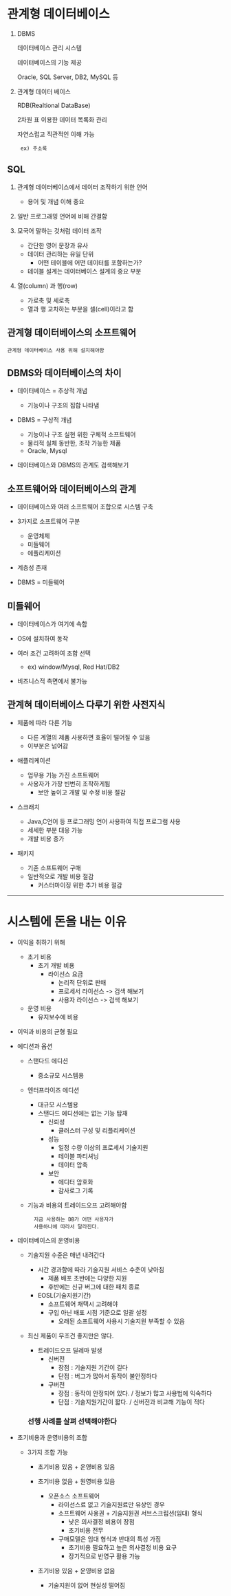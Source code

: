 # 관계형 데이터베이스

1. DBMS

    데이터베이스 관리 시스템

    데이터베이스의 기능 제공

    Oracle, SQL Server, DB2, MySQL 등

2. 관계형 데이터 베이스

    RDB(Realtional DataBase)

    2차원 표 이용한 데이터 목록화 관리

    자연스럽고 직관적인 이해 가능

        ex) 주소록


## SQL

1. 관계형 데이터베이스에서 데이터 조작하기 위한 언어

    + 용어 및 개념 이해 중요

2. 일반 프로그래밍 언어에 비해 간결함

3. 모국어 말하는 것처럼 데이터 조작

    + 간단한 영어 문장과 유사
    + 데이터 관리하는 유일 단위
        + 어떤 테이블에 어떤 데이터를 포함하는가?
    + 테이블 설계는 데이터베이스 설계의 중요 부분


4. 열(column) 과 행(row)

    + 가로축 및 세로축
    + 열과 행 교차하는 부분을 셀(cell)이라고 함

## 관계형 데이터베이스의 소프트웨어

    관계형 데이터베이스 사용 위해 설치해야함

## DBMS와 데이터베이스의 차이

+ 데이터베이스 = 추상적 개념

    + 기능이나 구조의 집합 나타냄

+ DBMS = 구상적 개념

    + 기능이나 구조 실현 위한 구체적 소프트웨어
    + 물리적 실체 동반한, 조작 가능한 제품
    + Oracle, Mysql

* 데이터베이스와 DBMS의 관계도 검색해보기

## 소프트웨어와 데이터베이스의 관계

+ 데이터베이스와 여러 소프트웨어 조합으로 시스템 구축

+ 3가지로 소프트웨어 구분

    + 운영체제
    + 미들웨어
    + 에플리케이션

+ 계층성 존재

+ DBMS = 미들웨어

## 미들웨어

+ 데이터베이스가 여기에 속함
+ OS에 설치하여 동작
+ 여러 조건 고려하여 조합 선택

    + ex) window/Mysql, Red Hat/DB2

+ 비즈니스적 측면에서 불가능

## 관계혀 데이터베이스 다루기 위한 사전지식

+ 제품에 따라 다른 기능

    + 다른 계열의 제품 사용하면 효율이 떨어질 수 있음
    + 이부분은 넘어감

+ 애플리케이션

    + 업무용 기능 가진 소프트웨어
    + 사용자가 가장 빈번히 조작하게됨
        + 보안 높이고 개발 및 수정 비용 절감

+ 스크래치

    + Java,C언어 등 프로그래밍 언어 사용하여 직접 프로그램 사용
    + 세세한 부분 대응 가능
    + 개발 비용 증가

+ 패키지

    + 기존 소프트웨어 구매
    + 일반적으로 개발 비용 절감
        + 커스터마이징 위한 추가 비용 절감

----

# 시스템에 돈을 내는 이유

+ 이익을 취하기 위해
    + 초기 비용
        + 초기 개발 비용
            + 라이선스 요금
                + 논리적 단위로 판매
                + 프로세서 라이선스 -> 검색 해보기
                + 사용자 라이선스 -> 검색 해보기
    + 운영 비용
        + 유지보수에 비용

+ 이익과 비용의 균형 필요

+ 에디션과 옵션

    + 스탠다드 에디션
        + 중소규모 시스템용
    + 엔터프라이즈 에디션
        + 대규모 시스템용
        + 스탠다드 에디션에는 없는 기능 탑재
            + 신뢰성
                + 클러스터 구성 및 리플리케이션
            + 성능
                + 일정 수량 이상의 프로세서 기술지원
                + 테이블 파티셔닝
                + 데이터 압축
            + 보안
                + 에디터 암호화
                + 감사로그 기록
    + 기능과 비용의 트레이드오프 고려해야함

            지금 사용하는 DB가 어떤 사용자가 
            사용하나에 따라서 달라진다.

+ 데이터베이스의 운영비용

    + 기술지원 수준은 매년 내려간다
        + 시간 경과함에 따라 기술지원 서비스 수준이 낮아짐
            + 제품 배포 초반에는 다양한 지원
            + 후반에는 신규 버그에 대한 패치 종료
        + EOSL(기술지원기간)
            + 소프트웨어 채택시 고려해야
            + 구입 아닌 배포 시점 기준으로 일괄 설정
                 + 오래된 소프트웨어 사용시 기술지원 부족할 수 있음
    + 최신 제품이 무조건 좋지만은 않다.
        + 트레이드오프 딜레마 발생
            + 신버전
                + 장점 : 기술지원 기간이 길다
                + 단점 : 버그가 많아서 동작이 불안정하다
            + 구버전
                + 장점 : 동작이 안정되어 있다. / 정보가 많고 사용법에 익숙하다
                + 단점 : 기술지원기간이 짧다. / 신버전과 비교해 기능이 적다

        ### 선행 사례를 살펴 선택해야한다
+ 초기비용과 운영비용의 조합

    + 3가지 조합 가능
        + 초기비용 있음 + 운영비용 있음
        
        + 초기비용 없음 + 원영비용 있음
            + 오픈소스 소프트웨어
                + 라이선스료 없고 기술지원료만 유상인 경우
                + 소프트웨어 사용권 + 기술지원권 서브스크립션(임대) 형식
                    + 낮은 의사결정 비용이 장점
                    + 초기비용 전무
                + 구매모델은 임대 형식과 반대의 특성 가짐
                    + 초기비용 필요하고 높은 의사결정 비용 요구
                    + 장기적으로 반영구 활용 가능
        + 초기비용 있음 + 운영비용 없음
            + 기술지원이 없어 현실성 떨어짐
            